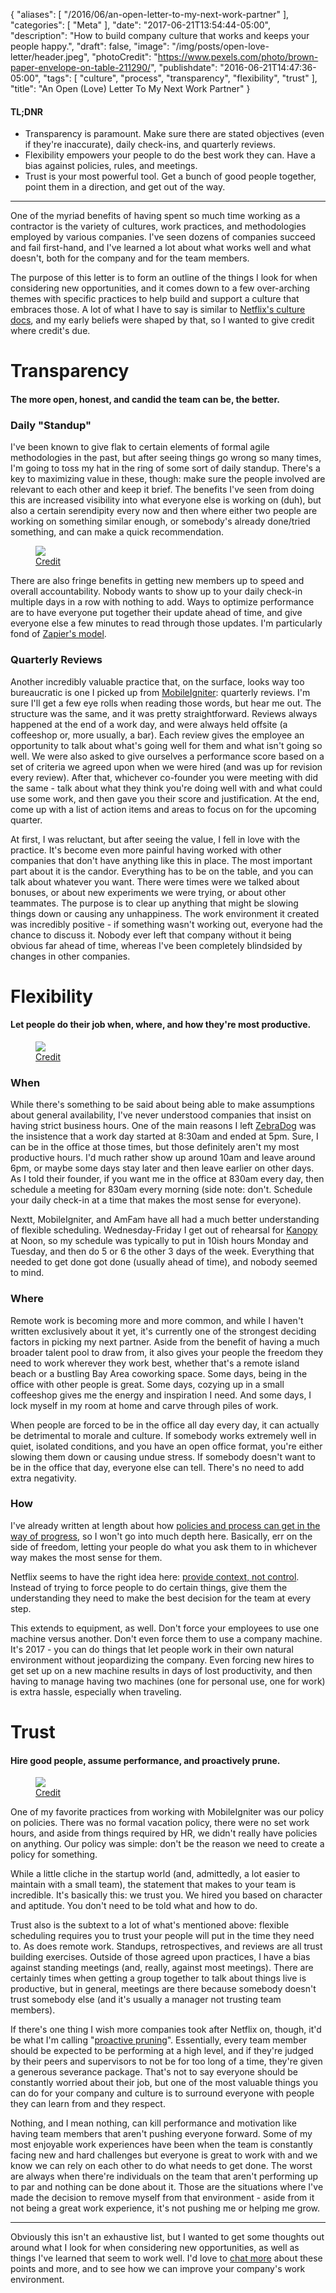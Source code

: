 {
   "aliases": [
      "/2016/06/an-open-letter-to-my-next-work-partner"
   ],
   "categories": [
      "Meta"
   ],
   "date": "2017-06-21T13:54:44-05:00",
   "description": "How to build company culture that works and keeps your people happy.",
   "draft": false,
   "image": "/img/posts/open-love-letter/header.jpeg",
   "photoCredit": "https://www.pexels.com/photo/brown-paper-envelope-on-table-211290/",
   "publishdate": "2016-06-21T14:47:36-05:00",
   "tags": [
      "culture",
      "process",
      "transparency",
      "flexibility",
      "trust"
   ],
   "title": "An Open (Love) Letter To My Next Work Partner"
}

<div class="tldnr">
  <h4>TL;DNR</h4>
  <ul>
    <li>Transparency is paramount. Make sure there are stated objectives (even if they're inaccurate), daily check-ins, and quarterly reviews.</li>
    <li>Flexibility empowers your people to do the best work they can. Have a bias against policies, rules, and meetings.</li>
    <li>Trust is your most powerful tool. Get a bunch of good people together, point them in a direction, and get out of the way.</li>
  </ul>
</div>
<hr/>

One of the myriad benefits of having spent so much time working as a contractor is the variety of cultures, work practices, and methodologies employed by various companies. I've seen dozens of companies succeed and fail first-hand, and I've learned a lot about what works well and what doesn't, both for the company and for the team members.

The purpose of this letter is to form an outline of the things I look for when considering new opportunities, and it comes down to a few over-arching themes with specific practices to help build and support a culture that embraces those. A lot of what I have to say is similar to [Netflix's culture docs](https://www.slideshare.net/reed2001/culture-1798664/), and my early beliefs were shaped by that, so I wanted to give credit where credit's due.

# Transparency <a name="transparency" href="#transparency"><i class="ion-link"></i></a>
#### The more open, honest, and candid the team can be, the better.

### Daily "Standup"
I've been known to give flak to certain elements of formal agile methodologies in the past, but after seeing things go wrong so many times, I'm going to toss my hat in the ring of some sort of daily standup. There's a key to maximizing value in these, though: make sure the people involved are relevant to each other and keep it brief. The benefits I've seen from doing this are increased visibility into what everyone else is working on (duh), but also a certain serendipity every now and then where either two people are working on something similar enough, or somebody's already done/tried something, and can make a quick recommendation.

<figure>
<img src="https://media1.giphy.com/media/m8H56p3jVwjWU/giphy.gif" />
<figcaption><a href="https://giphy.com/gifs/portsmouthfc-pompeygif-fans-football-frattonpark-frattonend-m8H56p3jVwjWU">Credit</a></figcaption>
</figure>

There are also fringe benefits in getting new members up to speed and overall accountability. Nobody wants to show up to your daily check-in multiple days in a row with nothing to add. Ways to optimize performance are to have everyone put together their update ahead of time, and give everyone else a few minutes to read through those updates. I'm particularly fond of [Zapier's model](https://zapier.com/learn/remote-work/run-a-remote-meeting/).

### Quarterly Reviews
Another incredibly valuable practice that, on the surface, looks way too bureaucratic is one I picked up from [MobileIgniter](http://mobileigniter.com/): quarterly reviews. I'm sure I'll get a few eye rolls when reading those words, but hear me out. The structure was the same, and it was pretty straightforward. Reviews always happened at the end of a work day, and were always held offsite (a coffeeshop or, more usually, a bar). Each review gives the employee an opportunity to talk about what's going well for them and what isn't going so well. We were also asked to give ourselves a performance score based on a set of criteria we agreed upon when we were hired (and was up for revision every review). After that, whichever co-founder you were meeting with did the same - talk about what they think you're doing well with and what could use some work, and then gave you their score and justification. At the end, come up with a list of action items and areas to focus on for the upcoming quarter.

At first, I was reluctant, but after seeing the value, I fell in love with the practice. It's become even more painful having worked with other companies that don't have anything like this in place. The most important part about it is the candor. Everything has to be on the table, and you can talk about whatever you want. There were times were we talked about bonuses, or about new experiments we were trying, or about other teammates. The purpose is to clear up anything that might be slowing things down or causing any unhappiness. The work environment it created was incredibly positive - if something wasn't working out, everyone had the chance to discuss it. Nobody ever left that company without it being obvious far ahead of time, whereas I've been completely blindsided by changes in other companies.

# Flexibility <a name="flexibility" href="#flexibility"><i class="ion-link"></i></a>
#### Let people do their job when, where, and how they're most productive.

<figure>
<img src="https://media1.giphy.com/media/rxHsDUZMDnt6w/giphy.gif" />
<figcaption><a href="https://giphy.com/gifs/foxadhd-rxHsDUZMDnt6w">Credit</a></figcaption>
</figure>

### When
While there's something to be said about being able to make assumptions about general availability, I've never understood companies that insist on having strict business hours. One of the main reasons I left [ZebraDog](https://www.zebradog.com/) was the insistence that a work day started at 8:30am and ended at 5pm. Sure, I can be in the office at those times, but those definitely aren't my most productive hours. I'd much rather show up around 10am and leave around 6pm, or maybe some days stay later and then leave earlier on other days. As I told their founder, if you want me in the office at 830am every day, then schedule a meeting for 830am every morning (side note: don't. Schedule your daily check-in at a time that makes the most sense for everyone).

Nextt, MobileIgniter, and AmFam have all had a much better understanding of flexible scheduling. Wednesday-Friday I get out of rehearsal for [Kanopy](http://kanopydance.org/) at Noon, so my schedule was typically to put in 10ish hours Monday and Tuesday, and then do 5 or 6 the other 3 days of the week. Everything that needed to get done got done (usually ahead of time), and nobody seemed to mind.

### Where
Remote work is becoming more and more common, and while I haven't written exclusively about it yet, it's currently one of the strongest deciding factors in picking my next partner. Aside from the benefit of having a much broader talent pool to draw from, it also gives your people the freedom they need to work wherever they work best, whether that's a remote island beach or a bustling Bay Area coworking space. Some days, being in the office with other people is great. Some days, cozying up in a small coffeeshop gives me the energy and inspiration I need. And some days, I lock myself in my room at home and carve through piles of work.

When people are forced to be in the office all day every day, it can actually be detrimental to morale and culture. If somebody works extremely well in quiet, isolated conditions, and you have an open office format, you're either slowing them down or causing undue stress. If somebody doesn't want to be in the office that day, everyone else can tell. There's no need to add extra negativity.

### How
I've already written at length about how [policies and process can get in the way of progress](http://bradorego.com/dos-and-donts-of-corporate-innovation/#policy), so I won't go into much depth here. Basically, err on the side of freedom, letting your people do what you ask them to in whichever way makes the most sense for them.

Netflix seems to have the right idea here: [provide context, not control](https://www.slideshare.net/reed2001/culture-1798664/82-Context_not_ControlContext_embrace_Strategy). Instead of trying to force people to do certain things, give them the understanding they need to make the best decision for the team at every step.

This extends to equipment, as well. Don't force your employees to use one machine versus another. Don't even force them to use a company machine. It's 2017 - you can do things that let people work in their own natural environment without jeopardizing the company. Even forcing new hires to get set up on a new machine results in days of lost productivity, and then having to manage having two machines (one for personal use, one for work) is extra hassle, especially when traveling.

# Trust <a name="trust" href="#trust"><i class="ion-link"></i></a>
#### Hire good people, assume performance, and proactively prune.

<figure>
<img src="https://media.giphy.com/media/LqW9dLVjQm3cs/giphy.gif" />
<figcaption><a href="https://giphy.com/gifs/LqW9dLVjQm3cs">Credit</a></figcaption>
</figure>

One of my favorite practices from working with MobileIgniter was our policy on policies. There was no formal vacation policy, there were no set work hours, and aside from things required by HR, we didn't really have policies on anything. Our policy was simple: don't be the reason we need to create a policy for something.

While a little cliche in the startup world (and, admittedly, a lot easier to maintain with a small team), the statement that makes to your team is incredible. It's basically this: we trust you. We hired you based on character and aptitude. You don't need to be told what and how to do.

Trust also is the subtext to a lot of what's mentioned above: flexible scheduling requires you to trust your people will put in the time they need to. As does remote work. Standups, retrospectives, and reviews are all trust building exercises. Outside of those agreed upon practices, I have a bias against standing meetings (and, really, against most meetings). There are certainly times when getting a group together to talk about things live is productive, but in general, meetings are there because somebody doesn't trust somebody else (and it's usually a manager not trusting team members).

If there's one thing I wish more companies took after Netflix on, though, it'd be what I'm calling "[proactive pruning](https://www.slideshare.net/reed2001/culture-1798664/23-Unlike_many_companieswe_practiceadequate_performance)". Essentially, every team member should be expected to be performing at a high level, and if they're judged by their peers and supervisors to not be for too long of a time, they're given a generous severance package. That's not to say everyone should be constantly worried about their job, but one of the most valuable things you can do for your company and culture is to surround everyone with people they can learn from and they respect.

Nothing, and I mean nothing, can kill performance and motivation like having team members that aren't pushing everyone forward. Some of my most enjoyable work experiences have been when the team is constantly facing new and hard challenges but everyone is great to work with and we know we can rely on each other to do what needs to get done. The worst are always when there're individuals on the team that aren't performing up to par and nothing can be done about it. Those are the situations where I've made the decision to remove myself from that environment - aside from it not being a great work experience, it's not pushing me or helping me grow.

<hr />

Obviously this isn't an exhaustive list, but I wanted to get some thoughts out around what I look for when considering new opportunities, as well as things I've learned that seem to work well. I'd love to [chat more](mailto:me@bradorego.com) about these points and more, and to see how we can improve your company's work environment.


